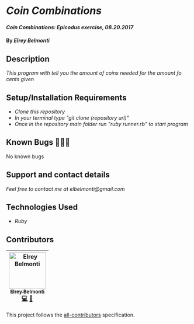 # _Coin Combinations_

#### _Coin Combinations: Epicodus exercise, 08.20.2017_

#### By _**Elrey Belmonti**_

## Description

_This program with tell you the amount of coins needed for the amount fo cents given_

## Setup/Installation Requirements

* _Clone this repository_
* _In your terminal type "git clone (repository url)"_
* _Once in the repository main folder run "ruby runner.rb" to start program_

## Known Bugs 🐛🐛🐛

No known bugs

## Support and contact details

_Feel free to contact me at elbelmonti@gmail.com_

## Technologies Used

* _Ruby_

## Contributors

<!-- Contributors START
Elrey_Belmonti ElreyB https://github.com/ElreyB code doc
Contributors END -->
<!-- Contributors table START -->
| <img src="https://avatars.githubusercontent.com/ElreyB?s=100" width="100" alt="Elrey Belmonti" /><br />[<sub>Elrey Belmonti</sub>](https://github.com/ElreyB)<br />[💻](https://github.com/ElreyB/coin-combinations/commits?author=ElreyB) [📖](https://github.com/ElreyB/coin-combinations/commits?author=ElreyB) |
| :---: |
<!-- Contributors table END -->
This project follows the [all-contributors](https://github.com/kentcdodds/all-contributors) specification.
